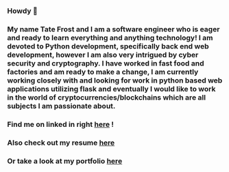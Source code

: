 ### Howdy 👋

### My name Tate Frost and I am a software engineer who is eager and ready to learn everything and anything technology! I am devoted to Python development, specifically back end web development, however I am also very intrigued by cyber security and cryptography. I have worked in fast food and factories and am ready to make a change, I am currently working closely with and looking for work in python based web applications utilizing flask and eventually I would like to work in the world of cryptocurrencies/blockchains which are all subjects I am passionate about.

### Find me on linked in right [here](https://www.linkedin.com/in/tate-frost/) !

### Also check out my resume [here](https://docs.google.com/document/d/12QEgAKQ3NGxJnGTcjPDemnMkYcZ9nBKsOhmGJBwvKxI/edit?usp=sharing)

### Or take a look at my portfolio [here](https://tatefrost.github.io/index.html)
<!--
**tatefrost/tatefrost** is a ✨ _special_ ✨ repository because its `README.md` (this file) appears on your GitHub profile.

Here are some ideas to get you started:

- 🔭 I’m currently working on ...
- 🌱 I’m currently learning ...
- 👯 I’m looking to collaborate on ...
- 🤔 I’m looking for help with ...
- 💬 Ask me about ...
- 📫 How to reach me: ...
- 😄 Pronouns: ...
- ⚡ Fun fact: ...
-->
